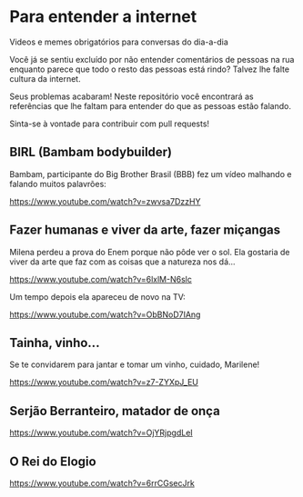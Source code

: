 # Para entender a internet
Videos e memes obrigatórios para conversas do dia-a-dia

Você já se sentiu excluído por não entender comentários de pessoas na rua enquanto parece que todo o resto das pessoas está rindo? Talvez lhe falte cultura da internet.

Seus problemas acabaram! Neste repositório você encontrará as referências que lhe faltam para entender do que as pessoas estão falando.

Sinta-se à vontade para contribuir com pull requests!


## BIRL (Bambam bodybuilder)

Bambam, participante do Big Brother Brasil (BBB) fez um vídeo malhando e falando muitos palavrões:

https://www.youtube.com/watch?v=zwvsa7DzzHY


## Fazer humanas e viver da arte, fazer miçangas

Milena perdeu a prova do Enem porque não pôde ver o sol. Ela gostaria de viver da arte que faz com as coisas que a natureza nos dá...

https://www.youtube.com/watch?v=6lxlM-N6slc

Um tempo depois ela apareceu de novo na TV:

https://www.youtube.com/watch?v=ObBNoD7IAng


## Tainha, vinho...

Se te convidarem para jantar e tomar um vinho, cuidado, Marilene!

https://www.youtube.com/watch?v=z7-ZYXpJ_EU


## Serjão Berranteiro, matador de onça

https://www.youtube.com/watch?v=OjYRjpgdLeI

## O Rei do Elogio

https://www.youtube.com/watch?v=6rrCGsecJrk
